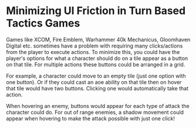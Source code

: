 # Minimizing UI Friction in Turn Based Tactics Games

Games like XCOM, Fire Emblem, Warhammer 40k Mechanicus, Gloomhaven Digital etc.
sometimes have a problem with requiring many clicks/actions from the player to
execute actions.  To minimize this, you could have the player's options for
what a character should do on a tile appear as a button on that tile. For
multiple actions these buttons could be arranged in a grid.

For example, a character could move to an empty tile (just one option with one
button).  Or if they could cast an aoe ability on that tile then on hover that
tile would have two buttons.  Clicking one would automatically take that
action.

When hovering an enemy, buttons would appear for each type of attack the
character could do.  For out of range enemies, a shadow movement could appear
when hovering to make the attack possible with just one click!
